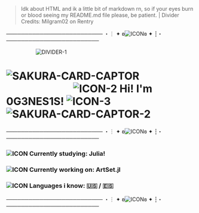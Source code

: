 &nbsp;&nbsp;&nbsp;&nbsp;&nbsp;&nbsp;&nbsp;&nbsp;&nbsp;&nbsp;&nbsp;&nbsp;&nbsp;&nbsp;&nbsp;&nbsp;&nbsp;&nbsp;&nbsp;&nbsp;&nbsp;&nbsp;&nbsp;&nbsp;&nbsp;&nbsp;
----
> Idk about HTML and ik a little bit of markdown rn, so if your eyes burn or blood seeing my README.md file please, be patient. | Divider Credits: Milgram02 on Rentry

────────────────────────── ・┆ ✦ ʚ![ICON](https://files.catbox.moe/7jwqka.gif)ɞ ✦ ┆・ ─────────────────────────

&nbsp;&nbsp;&nbsp;&nbsp;&nbsp;&nbsp;&nbsp;&nbsp;&nbsp;&nbsp;&nbsp;&nbsp;&nbsp;&nbsp;&nbsp;&nbsp;&nbsp;&nbsp;&nbsp; ![DIVIDER-1](https://i.postimg.cc/RhQBWj0s/hq3ecd.png)



# ![SAKURA-CARD-CAPTOR](https://graphic.neocities.org/sakura-bouncing.gif) &nbsp;&nbsp;&nbsp;&nbsp;&nbsp;&nbsp;&nbsp;&nbsp;&nbsp;&nbsp;&nbsp;&nbsp;&nbsp;&nbsp;&nbsp;&nbsp;&nbsp;&nbsp;&nbsp;&nbsp;&nbsp;&nbsp;&nbsp;&nbsp;&nbsp;&nbsp; ![ICON-2](https://i.postimg.cc/8cCBzF7k/10oifk.gif) Hi! I'm 0G3NES1S! ![ICON-3](https://i.postimg.cc/gcMHBK7x/v4acc0.gif) &nbsp;&nbsp;&nbsp;&nbsp;&nbsp;&nbsp;&nbsp;&nbsp;&nbsp;&nbsp;&nbsp;&nbsp;&nbsp;&nbsp;&nbsp;&nbsp;&nbsp;&nbsp;&nbsp;&nbsp;&nbsp;&nbsp;&nbsp;&nbsp;&nbsp;&nbsp; ![SAKURA-CARD-CAPTOR-2](https://graphic.neocities.org/sakura-side-step.gif)

────────────────────────── ・┆ ✦ ʚ![ICON](https://files.catbox.moe/7jwqka.gif)ɞ ✦ ┆・ ─────────────────────────

### ![ICON](https://i.postimg.cc/bJy1mGH0/cu0z2p.gif) Currently studying: Julia!
### ![ICON](https://i.postimg.cc/Ss1YVgKq/ea0q5e.gif) Currently working on: ArtSet.jl
### ![ICON](https://i.postimg.cc/pXF5YYMb/hnbela.gif) Languages i know: 🇺🇸 / 🇪🇸

────────────────────────── ・┆ ✦ ʚ![ICON](https://files.catbox.moe/7jwqka.gif)ɞ ✦ ┆・ ─────────────────────────
